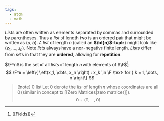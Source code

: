 ```yaml
---
tags:
  - atom
  - math
---
```

*Lists* are often written as elements separated by commas and surrounded by parentheses. Thus a *list* of length two is an ordered pair that might be written as $(a,b)$. A *list* of length $n$ (called an **$\bf{n}$-tuple**) might look like $\left( z_1, \dots, z_n \right)$. Note *lists* always have a non-negative finite length. *Lists* differ from sets in that they are **ordered**, allowing for **repetition**.

$\F^n$ is the set of all *lists* of length $n$ with elements of $\F$[^1]:
$$ \F^n = \left\{ \left(x_1, \dots, x_n \right) : x_k \in \F \text{ for } k = 1, \dots,  n \right\} $$

> [!note] $0$ list
> Let $0$ denote the *list* of length $n$ whose coordinates are all $0$ (similar in concept to [[Zero Matrices|zero matrices]]).
> $$ 0 = \left( 0, \dots, 0 \right) $$

[^1]: [[Fields]]
